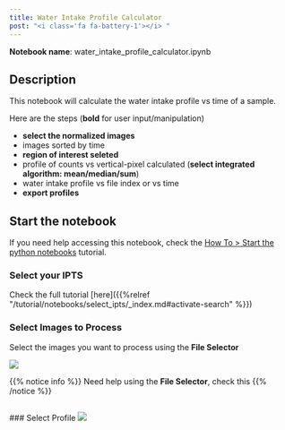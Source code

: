 ```yaml
---
title: Water Intake Profile Calculator
post: "<i class='fa fa-battery-1'></i> "
---
```


**Notebook name**: water_intake_profile_calculator.ipynb

## Description

This notebook will calculate the water intake profile vs time of a sample.

Here are the steps (**bold** for user input/manipulation)
 * **select the normalized images**
 * images sorted by time
 * **region of interest seleted**
 * profile of counts vs vertical-pixel calculated (**select integrated algorithm: mean/median/sum**)
 * water intake profile vs file index or vs time
 * **export profiles**
 
## Start the notebook

If you need help accessing this notebook, check the [How To > Start the python
notebooks](/en/tutorial/how_to_start_notebooks) tutorial.

### Select your IPTS

Check the full tutorial [here]({{%relref "/tutorial/notebooks/select_ipts/_index.md#activate-search" %}})</i>

### Select Images to Process

Select the images you want to process using the **File Selector**

<img src='/tutorial/notebooks/water_intake_profile_calculator/images/select_images.png' />

{{% notice info %}}
Need help using the **File Selector**, check this
{{% /notice %}}

<h2 id='select_profile'></h2>
### Select Profile

 
<img src='/images/work_in_progress.png' />